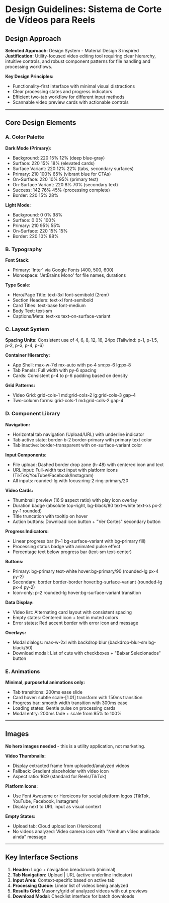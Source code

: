 # Design Guidelines: Sistema de Corte de Vídeos para Reels

## Design Approach

**Selected Approach:** Design System - Material Design 3 inspired
**Justification:** Utility-focused video editing tool requiring clear hierarchy, intuitive controls, and robust component patterns for file handling and processing workflows.

**Key Design Principles:**
- Functionality-first interface with minimal visual distractions
- Clear processing states and progress indicators
- Efficient two-tab workflow for different input methods
- Scannable video preview cards with actionable controls

---

## Core Design Elements

### A. Color Palette

**Dark Mode (Primary):**
- Background: 220 15% 12% (deep blue-gray)
- Surface: 220 15% 18% (elevated cards)
- Surface Variant: 220 12% 22% (tabs, secondary surfaces)
- Primary: 210 100% 65% (vibrant blue for CTAs)
- On-Surface: 220 10% 95% (primary text)
- On-Surface Variant: 220 8% 70% (secondary text)
- Success: 142 76% 45% (processing complete)
- Border: 220 15% 28%

**Light Mode:**
- Background: 0 0% 98%
- Surface: 0 0% 100%
- Primary: 210 95% 55%
- On-Surface: 220 15% 15%
- Border: 220 10% 88%

### B. Typography

**Font Stack:**
- Primary: 'Inter' via Google Fonts (400, 500, 600)
- Monospace: 'JetBrains Mono' for file names, durations

**Type Scale:**
- Hero/Page Title: text-3xl font-semibold (2rem)
- Section Headers: text-xl font-semibold
- Card Titles: text-base font-medium
- Body Text: text-sm
- Captions/Meta: text-xs text-on-surface-variant

### C. Layout System

**Spacing Units:** Consistent use of 4, 6, 8, 12, 16, 24px (Tailwind: p-1, p-1.5, p-2, p-3, p-4, p-6)

**Container Hierarchy:**
- App Shell: max-w-7xl mx-auto with px-4 sm:px-6 lg:px-8
- Tab Panels: Full width with py-6 spacing
- Cards: Consistent p-4 to p-6 padding based on density

**Grid Patterns:**
- Video Grid: grid-cols-1 md:grid-cols-2 lg:grid-cols-3 gap-4
- Two-column forms: grid-cols-1 md:grid-cols-2 gap-4

### D. Component Library

**Navigation:**
- Horizontal tab navigation (Upload/URL) with underline indicator
- Tab active state: border-b-2 border-primary with primary text color
- Tab inactive: border-transparent with on-surface-variant color

**Input Components:**
- File upload: Dashed border drop zone (h-48) with centered icon and text
- URL input: Full-width text input with platform icons (TikTok/YouTube/Facebook/Instagram)
- All inputs: rounded-lg with focus:ring-2 ring-primary/20

**Video Cards:**
- Thumbnail preview (16:9 aspect ratio) with play icon overlay
- Duration badge (absolute top-right, bg-black/80 text-white text-xs px-2 py-1 rounded)
- Title truncation with tooltip on hover
- Action buttons: Download icon button + "Ver Cortes" secondary button

**Progress Indicators:**
- Linear progress bar (h-1 bg-surface-variant with bg-primary fill)
- Processing status badge with animated pulse effect
- Percentage text below progress bar (text-sm text-center)

**Buttons:**
- Primary: bg-primary text-white hover:bg-primary/90 (rounded-lg px-4 py-2)
- Secondary: border border-border hover:bg-surface-variant (rounded-lg px-4 py-2)
- Icon-only: p-2 rounded-lg hover:bg-surface-variant transition

**Data Display:**
- Video list: Alternating card layout with consistent spacing
- Empty states: Centered icon + text in muted colors
- Error states: Red accent border with error icon and message

**Overlays:**
- Modal dialogs: max-w-2xl with backdrop blur (backdrop-blur-sm bg-black/50)
- Download modal: List of cuts with checkboxes + "Baixar Selecionados" button

### E. Animations

**Minimal, purposeful animations only:**
- Tab transitions: 200ms ease slide
- Card hover: subtle scale-[1.01] transform with 150ms transition
- Progress bar: smooth width transition with 300ms ease
- Loading states: Gentle pulse on processing cards
- Modal entry: 200ms fade + scale from 95% to 100%

---

## Images

**No hero images needed** - this is a utility application, not marketing.

**Video Thumbnails:**
- Display extracted frame from uploaded/analyzed videos
- Fallback: Gradient placeholder with video icon
- Aspect ratio: 16:9 (standard for Reels/TikTok)

**Platform Icons:**
- Use Font Awesome or Heroicons for social platform logos (TikTok, YouTube, Facebook, Instagram)
- Display next to URL input as visual context

**Empty States:**
- Upload tab: Cloud upload icon (Heroicons)
- No videos analyzed: Video camera icon with "Nenhum vídeo analisado ainda" message

---

## Key Interface Sections

1. **Header:** Logo + navigation breadcrumb (minimal)
2. **Tab Navigation:** Upload | URL (active underline indicator)
3. **Input Area:** Context-specific based on active tab
4. **Processing Queue:** Linear list of videos being analyzed
5. **Results Grid:** Masonry/grid of analyzed videos with cut previews
6. **Download Modal:** Checklist interface for batch downloads